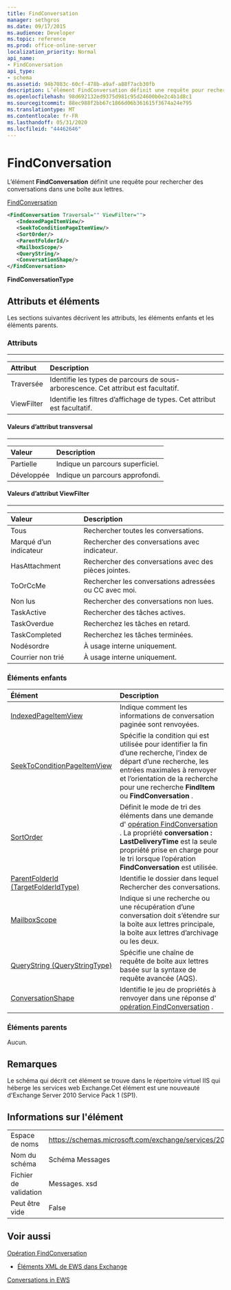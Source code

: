 ```yaml
---
title: FindConversation
manager: sethgros
ms.date: 09/17/2015
ms.audience: Developer
ms.topic: reference
ms.prod: office-online-server
localization_priority: Normal
api_name:
- FindConversation
api_type:
- schema
ms.assetid: 94b7083c-60cf-478b-a9af-a88f7acb30fb
description: L’élément FindConversation définit une requête pour rechercher des conversations dans une boîte aux lettres.
ms.openlocfilehash: 98d692132ed9375d981c95d24600b0e2c4b1d8c1
ms.sourcegitcommit: 88ec988f2bb67c1866d06b361615f3674a24e795
ms.translationtype: MT
ms.contentlocale: fr-FR
ms.lasthandoff: 05/31/2020
ms.locfileid: "44462646"
---
```

# <a name="findconversation"></a>FindConversation

L’élément **FindConversation** définit une requête pour rechercher des conversations dans une boîte aux lettres. 
  
[FindConversation](findconversation.md)
  
```XML
<FindConversation Traversal="" ViewFilter="">
   <IndexedPageItemView/>
   <SeekToConditionPageItemView/>
   <SortOrder/>
   <ParentFolderId/>
   <MailboxScope/>
   <QueryString/>
   <ConversationShape/>
</FindConversation>
```

 **FindConversationType**
## <a name="attributes-and-elements"></a>Attributs et éléments

Les sections suivantes décrivent les attributs, les éléments enfants et les éléments parents.
  
### <a name="attributes"></a>Attributs

****

|**Attribut**|**Description**|
|:-----|:-----|
|Traversée  <br/> |Identifie les types de parcours de sous-arborescence. Cet attribut est facultatif.  <br/> |
|ViewFilter  <br/> |Identifie les filtres d’affichage de types. Cet attribut est facultatif.  <br/> |
   
#### <a name="traversal-attribute-values"></a>Valeurs d’attribut transversal

****

|**Valeur**|**Description**|
|:-----|:-----|
|Partielle  <br/> |Indique un parcours superficiel.  <br/> |
|Développée  <br/> |Indique un parcours approfondi.  <br/> |
   
#### <a name="viewfilter-attribute-values"></a>Valeurs d’attribut ViewFilter

****

|**Valeur**|**Description**|
|:-----|:-----|
|Tous  <br/> |Rechercher toutes les conversations.  <br/> |
|Marqué d’un indicateur  <br/> |Rechercher des conversations avec indicateur.  <br/> |
|HasAttachment  <br/> |Rechercher des conversations avec des pièces jointes.  <br/> |
|ToOrCcMe  <br/> |Rechercher les conversations adressées ou CC avec moi.  <br/> |
|Non lus  <br/> |Rechercher des conversations non lues.  <br/> |
|TaskActive  <br/> |Rechercher des tâches actives.  <br/> |
|TaskOverdue  <br/> |Recherchez les tâches en retard.  <br/> |
|TaskCompleted  <br/> |Recherchez les tâches terminées.  <br/> |
|Nodésordre  <br/> |À usage interne uniquement.  <br/> |
|Courrier non trié  <br/> |À usage interne uniquement.  <br/> |
   
### <a name="child-elements"></a>Éléments enfants

|**Élément**|**Description**|
|:-----|:-----|
|[IndexedPageItemView](indexedpageitemview.md) <br/> |Indique comment les informations de conversation paginée sont renvoyées.  <br/> |
|[SeekToConditionPageItemView](seektoconditionpageitemview.md) <br/> |Spécifie la condition qui est utilisée pour identifier la fin d’une recherche, l’index de départ d’une recherche, les entrées maximales à renvoyer et l’orientation de la recherche pour une recherche **FindItem** ou **FindConversation** .  <br/> |
|[SortOrder](sortorder.md) <br/> |Définit le mode de tri des éléments dans une demande d' [opération FindConversation](findconversation-operation.md) . La propriété **conversation : LastDeliveryTime** est la seule propriété prise en charge pour le tri lorsque l’opération **FindConversation** est utilisée.  <br/> |
|[ParentFolderId (TargetFolderIdType)](parentfolderid-targetfolderidtype.md) <br/> |Identifie le dossier dans lequel Rechercher des conversations.  <br/> |
|[MailboxScope](mailboxscope.md) <br/> |Indique si une recherche ou une récupération d’une conversation doit s’étendre sur la boîte aux lettres principale, la boîte aux lettres d’archivage ou les deux.  <br/> |
|[QueryString (QueryStringType)](querystring-querystringtype.md) <br/> |Spécifie une chaîne de requête de boîte aux lettres basée sur la syntaxe de requête avancée (AQS).  <br/> |
|[ConversationShape](conversationshape.md) <br/> |Identifie le jeu de propriétés à renvoyer dans une réponse d' [opération FindConversation](findconversation-operation.md) .  <br/> |
   
### <a name="parent-elements"></a>Éléments parents

Aucun.
  
## <a name="remarks"></a>Remarques

Le schéma qui décrit cet élément se trouve dans le répertoire virtuel IIS qui héberge les services web Exchange.Cet élément est une nouveauté d'Exchange Server 2010 Service Pack 1 (SP1).
  
## <a name="element-information"></a>Informations sur l'élément

|||
|:-----|:-----|
|Espace de noms  <br/> |https://schemas.microsoft.com/exchange/services/2006/messages  <br/> |
|Nom du schéma  <br/> |Schéma Messages  <br/> |
|Fichier de validation  <br/> |Messages. xsd  <br/> |
|Peut être vide  <br/> |False  <br/> |
   
## <a name="see-also"></a>Voir aussi



[Opération FindConversation](findconversation-operation.md)


- [Éléments XML de EWS dans Exchange](ews-xml-elements-in-exchange.md)


[Conversations in EWS](https://msdn.microsoft.com/library/91e64629-db6c-4c94-9dcb-d386232e8467%28Office.15%29.aspx)

